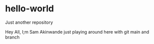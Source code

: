 # hello-world
Just another repository

Hey All, I;m Sam Akinwande just playing around here with git main and branch
